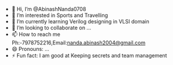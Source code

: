 - 👋 Hi, I’m @AbinashNanda0708
- 👀 I’m interested in Sports and Travelling
- 🌱 I’m currently learning Verilog designing in VLSI domain
- 💞️ I’m looking to collaborate on ...
- 📫 How to reach me Ph:-7978752216,Email:nanda.abinash2004@gmail.com
- 😄 Pronouns: ...
- ⚡ Fun fact: I am good at Keeping secrets and team management

<!---
AbinashNanda0708/AbinashNanda0708 is a ✨ special ✨ repository because its `README.md` (this file) appears on your GitHub profile.
You can click the Preview link to take a look at your changes.
--->
